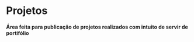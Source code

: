 # Projetos
**Área feita para publicação de projetos realizados com intuito de servir de portifólio**
